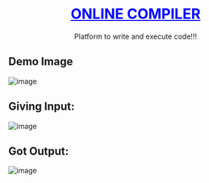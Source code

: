 <h1 align="center" style="color:blue;"><u>ONLINE COMPILER</u></h1>

<p align="center">Platform to write and execute code!!!</p>


## Demo Image
![image](https://github.com/user-attachments/assets/cdea01ba-1af1-41ca-b5a7-97f6f1d8e1d9)



## Giving Input:
![image](https://github.com/user-attachments/assets/0dc65ba5-00fe-46dc-b023-d6539a240c00)



## Got Output:
![image](https://github.com/user-attachments/assets/d53ff2ba-3f3c-422c-a3cc-3e7dbd5b97ed)












